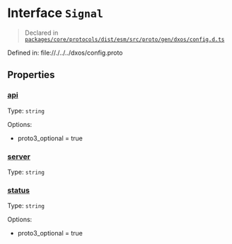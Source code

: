 # Interface `Signal`
> Declared in [`packages/core/protocols/dist/esm/src/proto/gen/dxos/config.d.ts`]()

Defined in:
   file://./../../dxos/config.proto
## Properties
### [api]()
Type: <code>string</code>

Options:
  - proto3_optional = true

### [server]()
Type: <code>string</code>



### [status]()
Type: <code>string</code>

Options:
  - proto3_optional = true

    